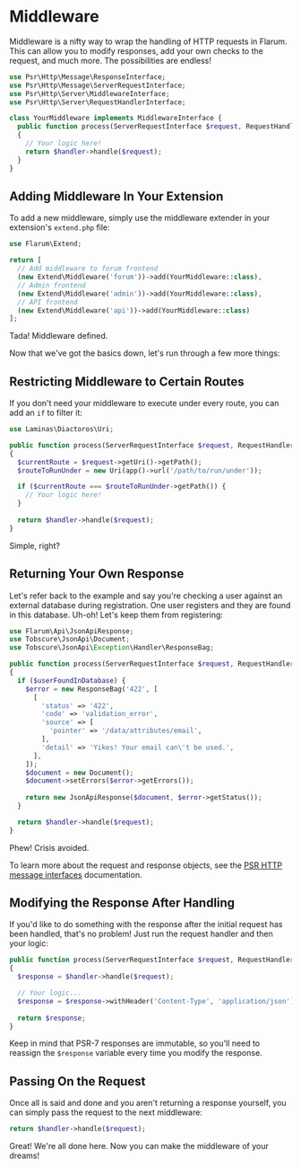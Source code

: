 #  Middleware

Middleware is a nifty way to wrap the handling of HTTP requests in Flarum. This can allow you to modify responses, add your own checks to the request, and much more. The possibilities are endless!

```php
use Psr\Http\Message\ResponseInterface;
use Psr\Http\Message\ServerRequestInterface;
use Psr\Http\Server\MiddlewareInterface;
use Psr\Http\Server\RequestHandlerInterface;

class YourMiddleware implements MiddlewareInterface {
  public function process(ServerRequestInterface $request, RequestHandlerInterface $handler): ResponseInterface
  {    
    // Your logic here!
    return $handler->handle($request);
  }
}
```

## Adding Middleware In Your Extension

To add a new middleware, simply use the middleware extender in your extension's `extend.php` file:

```php
use Flarum\Extend;

return [
  // Add middleware to forum frontend
  (new Extend\Middleware('forum'))->add(YourMiddleware::class),
  // Admin frontend
  (new Extend\Middleware('admin'))->add(YourMiddleware::class),
  // API frontend
  (new Extend\Middleware('api'))->add(YourMiddleware::class)
];
```

Tada! Middleware defined.

Now that we've got the basics down, let's run through a few more things:

## Restricting Middleware to Certain Routes

If you don't need your middleware to execute under every route, you can add an `if` to filter it:

```php
use Laminas\Diactoros\Uri;

public function process(ServerRequestInterface $request, RequestHandlerInterface $handler): ResponseInterface
{
  $currentRoute = $request->getUri()->getPath();
  $routeToRunUnder = new Uri(app()->url('/path/to/run/under'));

  if ($currentRoute === $routeToRunUnder->getPath()) {
    // Your logic here!
  }
  
  return $handler->handle($request);
}
```

Simple, right?

## Returning Your Own Response

Let's refer back to the example and say you're checking a user against an external database during registration. One user registers and they are found in this database. Uh-oh! Let's keep them from registering:

```php
use Flarum\Api\JsonApiResponse;
use Tobscure\JsonApi\Document;
use Tobscure\JsonApi\Exception\Handler\ResponseBag;

public function process(ServerRequestInterface $request, RequestHandlerInterface $handler): ResponseInterface
{
  if ($userFoundInDatabase) {
    $error = new ResponseBag('422', [
      [
        'status' => '422',
        'code' => 'validation_error',
        'source' => [
          'pointer' => '/data/attributes/email',
        ],
        'detail' => 'Yikes! Your email can\'t be used.',
      ],
    ]);
    $document = new Document();
    $document->setErrors($error->getErrors());
  
    return new JsonApiResponse($document, $error->getStatus());
  }

  return $handler->handle($request);
}
```

Phew! Crisis avoided.

To learn more about the request and response objects, see the [PSR HTTP message interfaces](https://www.php-fig.org/psr/psr-7/#1-specification) documentation.

## Modifying the Response After Handling

If you'd like to do something with the response after the initial request has been handled, that's no problem! Just run the request handler and then your logic:

```php
public function process(ServerRequestInterface $request, RequestHandlerInterface $handler): ResponseInterface
{
  $response = $handler->handle($request);

  // Your logic...
  $response = $response->withHeader('Content-Type', 'application/json');
  
  return $response;
}
```

Keep in mind that PSR-7 responses are immutable, so you'll need to reassign the `$response` variable every time you modify the response.

## Passing On the Request

Once all is said and done and you aren't returning a response yourself, you can simply pass the request to the next middleware:

```php
return $handler->handle($request);
```

Great! We're all done here. Now you can make the middleware of your dreams!
